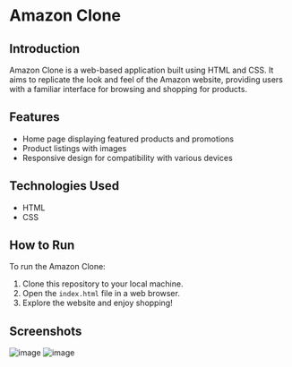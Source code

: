 # Amazon Clone

## Introduction
Amazon Clone is a web-based application built using HTML and CSS. It aims to replicate the look and feel of the Amazon website, providing users with a familiar interface for browsing and shopping for products.

## Features
- Home page displaying featured products and promotions
- Product listings with images
- Responsive design for compatibility with various devices

## Technologies Used
- HTML
- CSS

## How to Run
To run the Amazon Clone:
1. Clone this repository to your local machine.
2. Open the `index.html` file in a web browser.
3. Explore the website and enjoy shopping!

## Screenshots
![image](https://github.com/itsdhruvrpandey01/Projects/assets/130044341/a67f832d-0193-47d1-9e74-63637f584fc8)
![image](https://github.com/itsdhruvrpandey01/Projects/assets/130044341/beb6a9a3-4ff1-4df7-bff4-671447c585f5)

